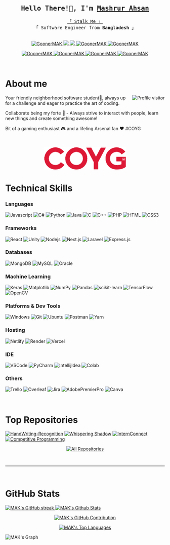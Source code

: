 
<!--
<h2 align="center">
  Welcome to Al Siam World!
  <img src="https://media.giphy.com/media/hvRJCLFzcasrR4ia7z/giphy.gif" width="28">
</h2>
-->

<!--
<p align="center">
  <a href="https://github.com/GoonerMAK"><img src="https://readme-typing-svg.herokuapp.com/?lines=Self%20Taught%20Programmer;Front%20End%20Developer;1.5%2B%20years%20of%20coding%20experience;Always%20learning%20new%20things&center=true&width=380&height=45"></a>
</p>

 -->



<!-- [![wakatime](https://wakatime.com/badge/user/eebb3dd8-d9b2-40de-9b88-6fd6cac99dbc.svg)](https://wakatime.com/@eebb3dd8-d9b2-40de-9b88-6fd6cac99dbc) -->

<!-- Intro  -->
<h2 align="center">
        <samp> Hello There!👋, I'm
                <b><a target="_blank" href="https://github.com/GoonerMAK">Mashrur Ahsan</a></b>
        </samp>
</h2>


<p align="center"> 
  <samp>
    <a href="https://hehe-caught-you.netlify.app/">「 Stalk Me 」</a>
    <br>
    「 Software Engineer from <b>Bangladesh</b> 」
    <br>
    <br>
  </samp>
</p>

<p align="center">
 <!-- <a href="https://GoonerMAK.com" target="blank">
  <img src="https://img.shields
  https://codeforces.com/profile/MAK_.io/badge/Website-DC143C?style=for-the-badge&logo=medium&logoColor=white" alt="GoonerMAK" />
 </a> -->
 <a href="https://www.linkedin.com/in/mak-/" target="_blank">
  <img src="https://img.shields.io/badge/LinkedIn-0077B5?style=for-the-badge&logo=linkedin&logoColor=white" alt="GoonerMAK" />
 </a>
 <!-- <a href="https://dev.to/GoonerMAK" target="_blank">
  <img src="https://img.shields.io/badge/dev.to-0A0A0A?style=for-the-badge&logo=dev.to&logoColor=white" alt="GoonerMAK" />
 </a> -->
  <a href="https://www.youtube.com/@makgaming243" target="_blank">
  <img src="https://img.shields.io/badge/YouTube-ef233c?style=for-the-badge&logo=youtube&logoColor=white" />
 </a>
 <a href="https://twitter.com/_MAK_81" target="_blank">
  <img src="https://img.shields.io/badge/Twitter-1DA1F2?style=for-the-badge&logo=twitter&logoColor=white" />
 </a>
 <a href="https://www.instagram.com/goonermak/" target="_blank">
  <img src="https://img.shields.io/badge/Instagram-7209b7?style=for-the-badge&logo=instagram&logoColor=white" alt="GoonerMAK" />
 </a> 
  <a href="https://www.facebook.com/mashrur.ahsan.7" target="_blank">
  <img src="https://img.shields.io/badge/Facebook-20BEFF?&style=for-the-badge&logo=facebook&logoColor=white" alt="GoonerMAK"  />
</a> 
 </p>
 <p align="center">
 <a href="https://m-a-k.itch.io/" target="_blank">
  <img src="https://img.shields.io/badge/itch.io-fc5b5b?&style=for-the-badge&logo=itch.io&logoColor=white" alt="GoonerMAK"  />
</a> 
 <a href="https://steamcommunity.com/id/MAK_81/" target="_blank">
  <img src="https://img.shields.io/badge/Steam-122658?style=for-the-badge&logo=steam&logoColor=white" alt="GoonerMAK"  />
</a> 
<a href="https://codeforces.com/profile/MAK_" target="_blank">
  <img src="https://img.shields.io/badge/codeforces-f7c946?&style=for-the-badge&logo=codeforces&logoColor=black" alt="GoonerMAK"  />
</a> 
<a href="https://leetcode.com/GoonerMAK/" target="_blank">
  <img src="https://img.shields.io/badge/leetcode-a2842e?&style=for-the-badge&logo=leetcode&logoColor=white" alt="GoonerMAK"  />
</a>
</p>
<br/>



<!-- About Section -->
 # About me

<a href="https://komarev.com/ghpvc/?username=GoonerMAK">
  <img align="right" src="https://komarev.com/ghpvc/?username=GoonerMAK&label=Visitors&color=0e75b6&style=flat" alt="Profile visitor" />
</a>

<p>
  Your friendly neighborhood software student👋, always up for a challenge and eager to practice the art of coding.

  Collaborate being my forte 🤝 - Always strive to interact with people, learn new things and create something awesome!  
  
  Bit of a gaming enthusiast 🎮 and a lifeling Arsenal fan ❤️ #COYG
  
 <!-- ✌️ &emsp; Enjoy to do programming and sharing knowledge <br/><br/>
 ❤️ &emsp; Love to writing code and learning new features<br/><br/>
 📧 &emsp; Reach me anytime: alsiam.dev@gmail.com<br/><br/>
 💬 &emsp; Ask me about anything [here](https://github.com/alsiam/alsiam/issues) -->
</p>
<br/>
<p align="center" >
 <img height="70px" src="./assets/coyg-arsenal.gif" alt="COYG gif" />
</p>


<!-- <br/> -->
<!-- # Currently Working On... -->
<!-- <br/> -->


# Technical Skills

### Languages
![Javascript](https://img.shields.io/badge/JavaScript-F7DF1E?style=for-the-badge&logo=javascript&logoColor=black)
![C#](https://img.shields.io/badge/C%23-239120?style=for-the-badge&logo=c-sharp&logoColor=white)
![Python](https://img.shields.io/badge/Python-3776AB?style=for-the-badge&logo=python&logoColor=white)
![Java](https://img.shields.io/badge/Java-D88736?style=for-the-badge&logo=openjdk&logoColor=black)
![C](https://img.shields.io/badge/C-00599C?style=for-the-badge&logo=c&logoColor=white)
![C++](https://img.shields.io/badge/C%2B%2B-00599C?style=for-the-badge&logo=c%2B%2B&logoColor=white)
![PHP](https://img.shields.io/badge/PHP-777BB4?style=for-the-badge&logo=php&logoColor=white)
![HTML](https://img.shields.io/badge/HTML5-E34F26?style=for-the-badge&logo=html5&logoColor=white)
![CSS3](https://img.shields.io/badge/CSS3-1572B6?style=for-the-badge&logo=css3&logoColor=white)


### Frameworks
![React](https://img.shields.io/badge/-React-61DBFB?style=for-the-badge&labelColor=black&logo=react&logoColor=61DBFB)
![Unity](https://img.shields.io/badge/Unity-585A5F?style=for-the-badge&logo=unity&logoColor=white)
![Nodejs](https://img.shields.io/badge/Nodejs-3C873A?style=for-the-badge&labelColor=black&logo=node.js&logoColor=3C873A)
![Next.js](https://img.shields.io/badge/next.js-000000?style=for-the-badge&logo=nextdotjs&logoColor=white)
![Laravel](https://img.shields.io/badge/Laravel-FF2D20?style=for-the-badge&logo=laravel&logoColor=white)
![Express.js](https://img.shields.io/badge/Express.js-122658?style=for-the-badge&logo=express&logoColor=white)


### Databases
![MongoDB](https://img.shields.io/badge/MongoDB-4EA94B?style=for-the-badge&logo=mongodb&logoColor=white)
![MySQL](https://img.shields.io/badge/MySQL-E1B943?style=for-the-badge&logo=mysql&logoColor=black)
![Oracle](https://img.shields.io/badge/Oracle-F80000?style=for-the-badge&logo=oracle&logoColor=black)


### Machine Learning

![Keras](https://img.shields.io/badge/Keras-%23D00000.svg?style=for-the-badge&logo=Keras&logoColor=white)
![Matplotlib](https://img.shields.io/badge/Matplotlib-%23ffffff.svg?style=for-the-badge&logo=Matplotlib&logoColor=black)
![NumPy](https://img.shields.io/badge/numpy-%23013243.svg?style=for-the-badge&logo=numpy&logoColor=white)
![Pandas](https://img.shields.io/badge/pandas-%23150458.svg?style=for-the-badge&logo=pandas&logoColor=white)
![scikit-learn](https://img.shields.io/badge/scikit--learn-%23F7931E.svg?style=for-the-badge&logo=scikit-learn&logoColor=white)
![TensorFlow](https://img.shields.io/badge/TensorFlow-%23FF6F00.svg?style=for-the-badge&logo=TensorFlow&logoColor=white)
![OpenCV](https://img.shields.io/badge/opencv-%23white.svg?style=for-the-badge&logo=opencv&logoColor=white)


### Platforms & Dev Tools
![Windows](https://img.shields.io/badge/Windows-0078D6?style=for-the-badge&logo=windows&logoColor=white)
![Git](https://img.shields.io/badge/Git-F05032?style=for-the-badge&logo=git&logoColor=white)
![Ubuntu](https://img.shields.io/badge/Ubuntu-E95420?style=for-the-badge&logo=ubuntu&logoColor=white)
![Postman](https://img.shields.io/badge/Postman-FF6C37?style=for-the-badge&logo=postman&logoColor=white)
![Yarn](https://img.shields.io/badge/yarn-%232C8EBB.svg?style=for-the-badge&logo=yarn&logoColor=white)


### Hosting
![Netlify](https://img.shields.io/badge/Netlify-00C7B7?style=for-the-badge&logo=netlify&logoColor=white)
![Render](https://img.shields.io/badge/Render-%46E3B7.svg?style=for-the-badge&logo=render&logoColor=white)
![Vercel](https://img.shields.io/badge/vercel-%23000000.svg?style=for-the-badge&logo=vercel&logoColor=white)


### IDE
![VSCode](https://img.shields.io/badge/Visual_Studio-0078d7?style=for-the-badge&logo=visual%20studio&logoColor=white)
![PyCharm](https://img.shields.io/badge/PyCharm-46460C.svg?&style=for-the-badge&logo=PyCharm&logoColor=white)
![IntellijIdea](https://img.shields.io/badge/IntelliJ_IDEA-46460C.svg?style=for-the-badge&logo=intellij-idea&logoColor=white)
![Colab](https://img.shields.io/badge/Colab-F9AB00?style=for-the-badge&logo=googlecolab&color=525252)


### Others
![Trello](https://img.shields.io/badge/Trello-0052CC?style=for-the-badge&logo=trello&logoColor=white)
![Overleaf](https://img.shields.io/badge/Overleaf-47A141?style=for-the-badge&logo=Overleaf&logoColor=white)
![Jira](https://img.shields.io/badge/Jira-0052CC?style=for-the-badge&logo=Jira&logoColor=white)
![AdobePremierPro](https://img.shields.io/badge/Adobe%20Premiere%20Pro-9999FF?style=for-the-badge&logo=Adobe%20Premiere%20Pro&logoColor=white)
![Canva](https://img.shields.io/badge/Canva-%2300C4CC.svg?style=for-the-badge&logo=Canva&logoColor=white)


<!-- 
![SASS Badge](https://img.shields.io/badge/Sass-CC6699?style=for-the-badge&logo=sass&logoColor=white)
![Ant-Design](https://img.shields.io/badge/AntDesign-0170FE?style=for-the-badge&logo=antdesign&logoColor=white)
![Tailwind](https://img.shields.io/badge/Tailwind_CSS-092749?style=for-the-badge&logo=tailwindcss&logoColor=06B6D4&labelColor=000000)
![Bootstrap](https://img.shields.io/badge/Bootstrap-563D7C?style=for-the-badge&logo=bootstrap&logoColor=white)
![Strapi](https://img.shields.io/badge/strapi-2E7EEA?style=for-the-badge&logo=strapi&logoColor=white)
![Markdown](https://img.shields.io/badge/Markdown-000000?style=for-the-badge&logo=markdown&logoColor=white)
![Redux](https://img.shields.io/badge/Redux-593D88?style=for-the-badge&logo=redux&logoColor=white)
![React Query](https://img.shields.io/badge/-React_Query-FF4154?style=for-the-badge&logo=react%20query&logoColor=white) -->

<br/>


# Top Repositories

[![HandWriting-Recognition](https://github-readme-stats.vercel.app/api/pin/?username=GoonerMAK&repo=Handwriting-Recognition&border_color=B0050a&bg_color=0D1118&title_color=C9D1D9&text_color=8B949E&icon_color=B0050a)](https://github.com/GoonerMAK/Handwriting-Recognition)
[![Whispering Shadow](https://github-readme-stats.vercel.app/api/pin/?username=GoonerMAK&repo=Whispering-Shadow&border_color=B0050a&bg_color=0D1117&title_color=C9D1D8&text_color=8B949E&icon_color=B0050a)](https://github.com/GoonerMAK/Whispering-Shadow)
[![InternConnect](https://github-readme-stats.vercel.app/api/pin/?username=GoonerMAK&repo=InternConnect&border_color=B0050a&bg_color=0D1117&title_color=C9D1D8&text_color=8B949E&icon_color=B0050a)](https://github.com/GoonerMAK/InternConnect)
[![Competitive Programming](https://github-readme-stats.vercel.app/api/pin/?username=GoonerMAK&repo=Competitive-Programming&&border_color=B0050a&bg_color=0D1118&title_color=C9D1D9&text_color=8B949E&icon_color=B0050a)](https://github.com/GoonerMAK/Competitive-Programming)

<p align="center">
  <a href="https://github.com/GoonerMAK?tab=repositories" target="_blank"><img alt="All Repositories" title="All Repositories" src="https://img.shields.io/badge/-All%20Repos-B0050a?style=for-the-badge&logo=koding&logoColor=white"/></a>
</p>

<br/>
<hr/>
<br/>

# GitHub Stats

<a> 
 <a href="https://github.com/GoonerMAK">
    <img src="https://github-readme-streak-stats.herokuapp.com/?user=GoonerMAK&theme=radical&border=B0050a&background=0D1117" alt="MAK's GitHub streak" height="260px" width="49.5%"/>
  </a>
  <a href="https://github.com/GoonerMAK"><img alt="MAK's Github Stats" src="https://denvercoder1-github-readme-stats.vercel.app/api?username=GoonerMAK&show_icons=true&count_private=true&theme=react&border_color=B0050a&bg_color=0D1117&title_color=F85D7F&icon_color=F8D866" height="260px" width="49.5%"/></a>    
</a>


<p align="center">
  <a href="https://github.com/GoonerMAK">
    <img height="220px" src="https://github-profile-summary-cards.vercel.app/api/cards/profile-details?username=GoonerMAK&theme=radical" alt="MAK's GitHub Contribution"/>
  </a>
</p>

<p align="center">
  <a href="https://github.com/GoonerMAK"><img alt="MAK's Top Languages" src="https://denvercoder1-github-readme-stats.vercel.app/api/top-langs/?username=GoonerMAK&langs_count=10&layout=compact&theme=react&border_color=B0050a&bg_color=0D1117&title_color=F85D7F&icon_color=F8D866" height="250px"/></a>
  <br/>
</p>

<!-- [![Top Langs](https://github-readme-stats.vercel.app/api/top-langs/?username=GoonerMAK)](https://github.com/anuraghazra/github-readme-stats) -->



![MAK's Graph](https://github-readme-activity-graph.vercel.app/graph?username=GoonerMAK&custom_title=MAK's%20GitHub%20Activity%20Graph&bg_color=0D1117&color=B0050a&line=B0050a&point=B0050a&area_color=FFFFFF&title_color=FFFFFF&area=true)


